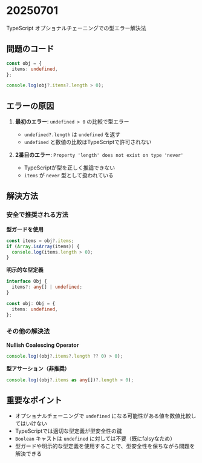 # 20250701

TypeScript オプショナルチェーニングでの型エラー解決法

## 問題のコード
```typescript
const obj = {
  items: undefined,
};

console.log(obj?.items?.length > 0);
```

## エラーの原因

1. **最初のエラー**: `undefined > 0` の比較で型エラー
   - `undefined?.length` は `undefined` を返す
   - `undefined` と数値の比較はTypeScriptで許可されない

2. **2番目のエラー**: `Property 'length' does not exist on type 'never'`
   - TypeScriptが型を正しく推論できない
   - `items` が `never` 型として扱われている

## 解決方法

### 安全で推奨される方法

**型ガードを使用**
```typescript
const items = obj?.items;
if (Array.isArray(items)) {
  console.log(items.length > 0);
}
```

**明示的な型定義**
```typescript
interface Obj {
  items?: any[] | undefined;
}

const obj: Obj = {
  items: undefined,
};
```

### その他の解決法

**Nullish Coalescing Operator**
```typescript
console.log((obj?.items?.length ?? 0) > 0);
```

**型アサーション（非推奨）**
```typescript
console.log((obj?.items as any[])?.length > 0);
```

## 重要なポイント

- オプショナルチェーニングで `undefined` になる可能性がある値を数値比較してはいけない
- TypeScriptでは適切な型定義が型安全性の鍵
- `Boolean` キャストは `undefined` に対しては不要（既にfalsyなため）
- 型ガードや明示的な型定義を使用することで、型安全性を保ちながら問題を解決できる

